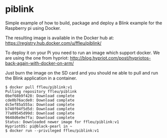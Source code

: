 # piblink

Simple example of how to build, package and deploy a Blink example for the Raspberry pi using Docker.

The resulting image is available in the Docker hub at: https://registry.hub.docker.com/u/ffleu/piblink/

To deploy it on your Pi you need to run an image which support docker. We are using the one from hypriot: http://blog.hypriot.com/post/hypriotos-back-again-with-docker-on-arm/

Just burn the image on the SD card and you should ne able to pull and run the Blink application in a container.


```
$ docker pull ffleu/piblink:v1
Pulling repository ffleu/piblink
0bef68b9f428: Download complete 
cde0b76acde0: Download complete 
dc5ef85a555a: Download complete 
b740f04f5d5d: Download complete 
77a09545d99d: Download complete 
9648d6e9e7fa: Download complete 
Status: Downloaded newer image for ffleu/piblink:v1
HypriotOS: pi@black-pearl in ~
$ docker run --privileged ffleu/piblink:v1
```
